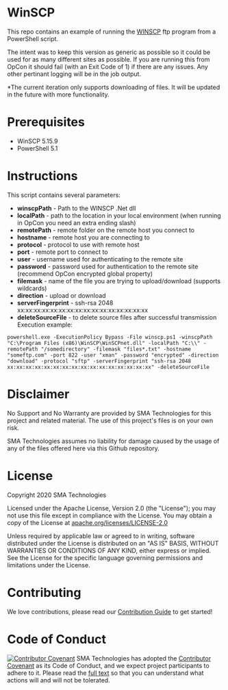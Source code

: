 # WinSCP
This repo contains an example of running the <a href url="https://winscp.net/eng/index.php">WINSCP</a> ftp program from a PowerShell script.

The intent was to keep this version as generic as possible so it could be used for as many different sites as possible.  If you are running this from OpCon it should fail (with an Exit Code of 1) if there are any issues.  Any other pertinant logging will be in the job output.

*The current iteration only supports downloading of files.  It will be updated in the future with more functionality.

# Prerequisites
* WinSCP 5.15.9
* PowerShell 5.1

# Instructions
This script contains several parameters:<br>
* <b>winscpPath</b> - Path to the WINSCP .Net dll <br>
* <b>localPath</b> - path to the location in your local environment (when running in OpCon you need an extra ending slash) <br>
* <b>remotePath</b> - remote folder on the remote host you connect to <br>
* <b>hostname</b> - remote host you are connecting to <br>
* <b>protocol</b> - protocol to use with remote host<br>
* <b>port</b> - remote port to connect to<br>
* <b>user</b> - username used for authenticating to the remote site <br>
* <b>password</b> - password used for authentication to the remote site (recommend OpCon encrypted global property) <br>
* <b>filemask</b> - name of the file you are trying to upload/download (supports wildcards) <br>
* <b>direction</b> - upload or download<br>
* <b>serverFingerprint</b> - ssh-rsa 2048 xx:xx:xx:xx:xx:xx:xx:xx:xx:xx:xx:xx:xx:xx:xx:xx<br>
* <b>deleteSourceFile</b> - to delete source files after successful transmission<br>
Execution example: <br>
```
powershell.exe -ExecutionPolicy Bypass -File winscp.ps1 -winscpPath "C:\Program Files (x86)\WinSCP\WinSCPnet.dll" -localPath "C:\\" -remotePath "/somedirectory" -filemask "files*.txt" -hostname "someftp.com" -port 822 -user "xman" -password "encrypted" -direction "download" -protocol "sftp" -serverFingerprint "ssh-rsa 2048 xx:xx:xx:xx:xx:xx:xx:xx:xx:xx:xx:xx:xx:xx:xx:xx" -deleteSourceFile
```
# Disclaimer
No Support and No Warranty are provided by SMA Technologies for this project and related material. The use of this project's files is on your own risk.

SMA Technologies assumes no liability for damage caused by the usage of any of the files offered here via this Github repository.

# License
Copyright 2020 SMA Technologies

Licensed under the Apache License, Version 2.0 (the "License");
you may not use this file except in compliance with the License.
You may obtain a copy of the License at [apache.org/licenses/LICENSE-2.0](http://www.apache.org/licenses/LICENSE-2.0)

Unless required by applicable law or agreed to in writing, software
distributed under the License is distributed on an "AS IS" BASIS,
WITHOUT WARRANTIES OR CONDITIONS OF ANY KIND, either express or implied.
See the License for the specific language governing permissions and
limitations under the License.

# Contributing
We love contributions, please read our [Contribution Guide](CONTRIBUTING.md) to get started!

# Code of Conduct
[![Contributor Covenant](https://img.shields.io/badge/Contributor%20Covenant-v2.0%20adopted-ff69b4.svg)](code-of-conduct.md)
SMA Technologies has adopted the [Contributor Covenant](CODE_OF_CONDUCT.md) as its Code of Conduct, and we expect project participants to adhere to it. Please read the [full text](CODE_OF_CONDUCT.md) so that you can understand what actions will and will not be tolerated.
